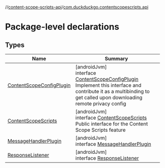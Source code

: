 //[content-scope-scripts-api](../../index.md)/[com.duckduckgo.contentscopescripts.api](index.md)

# Package-level declarations

## Types

| Name | Summary |
|---|---|
| [ContentScopeConfigPlugin](-content-scope-config-plugin/index.md) | [androidJvm]<br>interface [ContentScopeConfigPlugin](-content-scope-config-plugin/index.md)<br>Implement this interface and contribute it as a multibinding to get called upon downloading remote privacy config |
| [ContentScopeScripts](-content-scope-scripts/index.md) | [androidJvm]<br>interface [ContentScopeScripts](-content-scope-scripts/index.md)<br>Public interface for the Content Scope Scripts feature |
| [MessageHandlerPlugin](-message-handler-plugin/index.md) | [androidJvm]<br>interface [MessageHandlerPlugin](-message-handler-plugin/index.md) |
| [ResponseListener](-response-listener/index.md) | [androidJvm]<br>interface [ResponseListener](-response-listener/index.md) |
